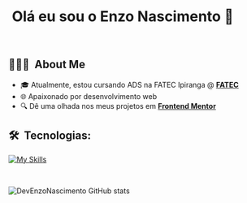 <h1> &nbsp;Olá eu sou o Enzo Nascimento 👋</h1>

<br/>

<h2> 👨🏻‍💻 &nbsp;About Me </h2>

- 🎓 Atualmente, estou cursando ADS na FATEC Ipiranga @ [**FATEC**](https://fatecipiranga.cps.sp.gov.br)
- 🌐 Apaixonado por desenvolvimento web
- 🔍 Dê uma olhada nos meus projetos em [**Frontend Mentor**](https://www.frontendmentor.io/profile/devenzonascimento)

<h2>🛠 &nbsp;Tecnologias:</h2>

[![My Skills](https://skillicons.dev/icons?i=html,css,sass,tailwind,js,ts,react,vite,nodejs,prisma,postgres,git&theme=dark&perline=4)](https://skillicons.dev)

<br/>

![DevEnzoNascimento GitHub stats](https://github-readme-stats.vercel.app/api?username=Devenzonascimento&show_icons=true&theme=dracula)


